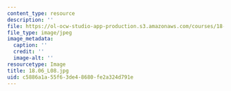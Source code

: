 ```yaml
---
content_type: resource
description: ''
file: https://ol-ocw-studio-app-production.s3.amazonaws.com/courses/18-06-linear-algebra-spring-2010/c5886a1a55f63de48680fe2a324d791e_18.06_L08.jpg
file_type: image/jpeg
image_metadata:
  caption: ''
  credit: ''
  image-alt: ''
resourcetype: Image
title: 18.06_L08.jpg
uid: c5886a1a-55f6-3de4-8680-fe2a324d791e
---
```

